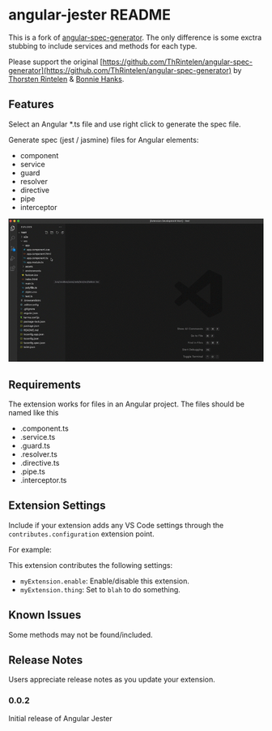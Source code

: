 # angular-jester README

This is a fork of [angular-spec-generator](https://github.com/ThRintelen/angular-spec-generator). The only difference is some exctra stubbing to include services and methods for each type.

Please support the original [https://github.com/ThRintelen/angular-spec-generator](https://github.com/ThRintelen/angular-spec-generator) by [Thorsten Rintelen](https://github.com/ThRintelen) & [Bonnie Hanks](https://github.com/bonnie-gaggle).

## Features

Select an Angular \*.ts file and use right click to generate the spec file.

Generate spec (jest / jasmine) files for Angular elements:

-   component
-   service
-   guard
-   resolver
-   directive
-   pipe
-   interceptor

![](/src/images/extension.gif)

## Requirements

The extension works for files in an Angular project. The files should be named like this

-   .component.ts
-   .service.ts
-   .guard.ts
-   .resolver.ts
-   .directive.ts
-   .pipe.ts
-   .interceptor.ts

## Extension Settings

Include if your extension adds any VS Code settings through the `contributes.configuration` extension point.

For example:

This extension contributes the following settings:

-   `myExtension.enable`: Enable/disable this extension.
-   `myExtension.thing`: Set to `blah` to do something.

## Known Issues

Some methods may not be found/included.

## Release Notes

Users appreciate release notes as you update your extension.

### 0.0.2

Initial release of Angular Jester
